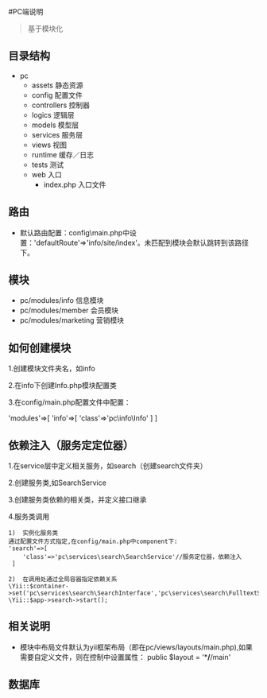 #PC端说明
> 基于模块化
## 目录结构
* pc
    *   assets  静态资源
    *   config  配置文件
    *   controllers 控制器
    *   logics   逻辑层
    *   models  模型层
    *   services    服务层
    *   views   视图
    *   runtime     缓存／日志
    *   tests   测试
    *   web     入口
        *   index.php   入口文件

## 路由
* 默认路由配置：config\main.php中设置：'defaultRoute'=>'info/site/index'。未匹配到模块会默认跳转到该路径下。

## 模块
* pc/modules/info   信息模块
* pc/modules/member 会员模块
* pc/modules/marketing  营销模块

## 如何创建模块
1.创建模块文件夹名，如info

2.在info下创建Info.php模块配置类

3.在config/main.php配置文件中配置：

'modules'=>[
        'info'=>[
            'class'=>'pc\info\Info'
        ]
    ]
## 依赖注入（服务定定位器）
1.在service层中定义相关服务，如search（创建search文件夹）

2.创建服务类,如SearchService

3.创建服务类依赖的相关类，并定义接口继承

4.服务类调用

    1)  实例化服务类
    通过配置文件方式指定,在config/main.php中component下:
    'search'=>[
        'class'=>'pc\services\search\SearchService'//服务定位器，依赖注入
     ]
     
    2)  在调用处通过全局容器指定依赖关系
    \Yii::$container->set('pc\services\search\SearchInterface','pc\services\search\FulltextSearch');
    \Yii::$app->search->start();
    
## 相关说明
* 模块中布局文件默认为yii框架布局（即在pc/views/layouts/main.php),如果需要自定义文件，则在控制中设置属性：
public $layout = '***/**/main'


## 数据库
### 

